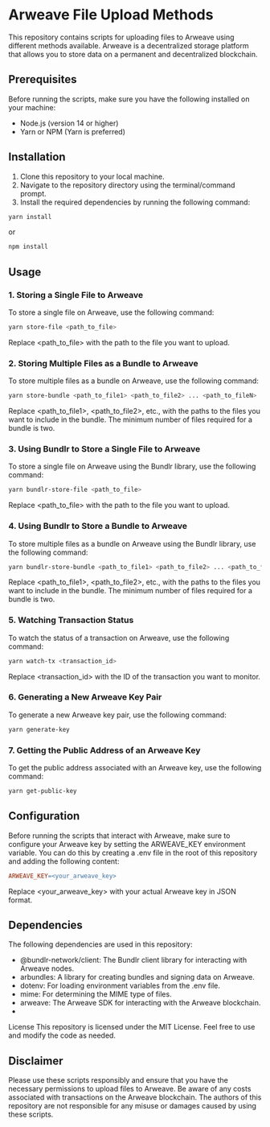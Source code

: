 # Arweave File Upload Methods

This repository contains scripts for uploading files to Arweave using different methods available. Arweave is a decentralized storage platform that allows you to store data on a permanent and decentralized blockchain.

## Prerequisites

Before running the scripts, make sure you have the following installed on your machine:

- Node.js (version 14 or higher)
- Yarn or NPM (Yarn is preferred)

## Installation

1. Clone this repository to your local machine.
2. Navigate to the repository directory using the terminal/command prompt.
3. Install the required dependencies by running the following command:

```bash
yarn install
```
or

```bash
npm install
```

## Usage

### 1. Storing a Single File to Arweave

To store a single file on Arweave, use the following command:

```bash
yarn store-file <path_to_file>
```

Replace <path_to_file> with the path to the file you want to upload.

### 2. Storing Multiple Files as a Bundle to Arweave

To store multiple files as a bundle on Arweave, use the following command:

```bash
yarn store-bundle <path_to_file1> <path_to_file2> ... <path_to_fileN>
```

Replace <path_to_file1>, <path_to_file2>, etc., with the paths to the files you want to include in the bundle. The minimum number of files required for a bundle is two.

### 3. Using Bundlr to Store a Single File to Arweave
To store a single file on Arweave using the Bundlr library, use the following command:

```bash
yarn bundlr-store-file <path_to_file>
```
Replace <path_to_file> with the path to the file you want to upload.

### 4. Using Bundlr to Store a Bundle to Arweave
To store multiple files as a bundle on Arweave using the Bundlr library, use the following command:

```bash
yarn bundlr-store-bundle <path_to_file1> <path_to_file2> ... <path_to_fileN>
```
Replace <path_to_file1>, <path_to_file2>, etc., with the paths to the files you want to include in the bundle. The minimum number of files required for a bundle is two.

### 5. Watching Transaction Status
To watch the status of a transaction on Arweave, use the following command:

```bash
yarn watch-tx <transaction_id>
```
Replace <transaction_id> with the ID of the transaction you want to monitor.

### 6. Generating a New Arweave Key Pair
To generate a new Arweave key pair, use the following command:

```bash
yarn generate-key
```

### 7. Getting the Public Address of an Arweave Key
To get the public address associated with an Arweave key, use the following command:

```bash
yarn get-public-key
```
## Configuration
Before running the scripts that interact with Arweave, make sure to configure your Arweave key by setting the ARWEAVE_KEY environment variable. You can do this by creating a .env file in the root of this repository and adding the following content:

```makefile
ARWEAVE_KEY=<your_arweave_key>
```
Replace <your_arweave_key> with your actual Arweave key in JSON format.

## Dependencies
The following dependencies are used in this repository:

- @bundlr-network/client: The Bundlr client library for interacting with Arweave nodes.
- arbundles: A library for creating bundles and signing data on Arweave.
- dotenv: For loading environment variables from the .env file.
- mime: For determining the MIME type of files.
- arweave: The Arweave SDK for interacting with the Arweave blockchain.
- 
License
This repository is licensed under the MIT License. Feel free to use and modify the code as needed.

## Disclaimer
Please use these scripts responsibly and ensure that you have the necessary permissions to upload files to Arweave. Be aware of any costs associated with transactions on the Arweave blockchain. The authors of this repository are not responsible for any misuse or damages caused by using these scripts.